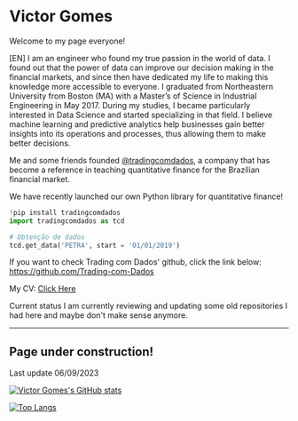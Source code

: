 # Victor Gomes

Welcome to my page everyone!

[EN]
I am an engineer who found my true passion in the world of data. I found out that the power of data can improve our decision making in the financial markets, and since then have dedicated my life to making this knowledge more accessible to everyone.
I graduated from Northeastern University from Boston (MA) with a Master’s of Science in Industrial Engineering in May 2017. During my studies, I became particularly interested in Data Science and started specializing in that field. I believe machine learning and predictive analytics help businesses gain better insights into its operations and processes, thus allowing them to make better decisions.

Me and some friends founded [@tradingcomdados](https://www.tradingcomdados.com), a company that has become a reference in teaching quantitative finance for the Brazilian financial market.

We have recently launched our own Python library for quantitative finance!

```python 
!pip install tradingcomdados
import tradingcomdados as tcd

# Obtenção de dados
tcd.get_data('PETR4', start = '01/01/2019')
```


If you want to check Trading com Dados' github, click the link below:
https://github.com/Trading-com-Dados

My CV: [Click Here](https://github.com/victorncg/victorncg/blob/main/20210513%20-%20Resume%20Victor%20Gomes.pdf)





Current status
I am currently reviewing and updating some old repositories I had here and maybe don't make sense anymore.

-------------------



## Page under construction!

Last update 06/09/2023



[![Victor Gomes's GitHub stats](https://github-readme-stats.vercel.app/api?username=victorncg&count_private=true&show_icons=true&theme=algolia)](https://github.com/victorncg/github-readme-stats)

[![Top Langs](https://github-readme-stats.vercel.app/api/top-langs/?username=victorncg&layout=compact&theme=algolia)](https://github.com/victorncg/github-readme-stats)
